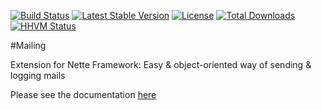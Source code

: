 [![Build Status](https://travis-ci.org/ublaboo/mailing.svg?branch=master)](https://travis-ci.org/ublaboo/mailing)
[![Latest Stable Version](https://poser.pugx.org/ublaboo/mailing/v/stable)](https://packagist.org/packages/ublaboo/mailing)
[![License](https://poser.pugx.org/ublaboo/mailing/license)](https://packagist.org/packages/ublaboo/mailing)
[![Total Downloads](https://poser.pugx.org/ublaboo/mailing/downloads)](https://packagist.org/packages/ublaboo/mailing)
[![HHVM Status](https://img.shields.io/hhvm/ublaboo/mailing/master.svg)](http://hhvm.h4cc.de/package/ublaboo/mailing)

#Mailing

Extension for Nette Framework: Easy & object-oriented way of sending & logging mails

Please see the documentation [here](http://ublaboo.paveljanda.com/mailing/)
